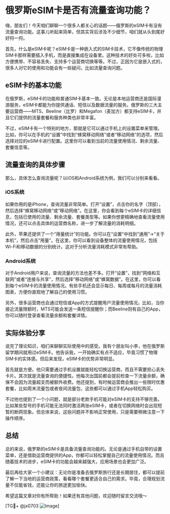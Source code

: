 # 俄罗斯eSIM卡是否有流量查询功能？

嗨，朋友们！今天咱们聊聊一个很多人都关心的话题——俄罗斯的eSIM卡有没有流量查询功能。这事儿听起来简单，但其实背后涉及不少细节，咱们就从头到尾好好捋一捋。

首先，什么是eSIM卡呢？eSIM卡是一种嵌入式的SIM卡技术，它不像传统的物理SIM卡那样需要插入手机，而是直接集成在设备里。这种技术的好处可多啦，比如方便携带、不容易丢失、支持多个运营商切换等等。不过，正因为它是嵌入式的，很多人对它的使用和功能会有一些疑问，比如流量查询问题。

## eSIM卡的基本功能

在俄罗斯，eSIM卡的功能和普通SIM卡基本一致。无论是本地运营商还是国际漫游服务，eSIM卡都能为你提供通话、短信以及数据流量的服务。俄罗斯的三大主要运营商——MTS、Beeline（比罗）和Megafon（麦加方）都支持eSIM卡，并且它们提供的流量套餐和服务种类也非常丰富。

不过，eSIM卡有一个特别的地方，那就是它可以通过手机上的设置菜单来管理。比如，你可以在手机的“设置”中找到“蜂窝移动网络”或者“移动网络”的选项，然后选择对应的eSIM卡进行配置。这里你可以看到当前的流量使用情况、剩余流量、套餐信息等。

## 流量查询的具体步骤

那么，具体怎么查询流量呢？以iOS和Android系统为例，我们可以分别来看看。

### iOS系统

如果你用的是iPhone，查询流量非常简单。打开“设置”，点击你的名字（顶部），然后选择“蜂窝移动网络”或“移动网络”。在这里，你会看到每个eSIM卡的详细信息，包括已使用的流量、剩余流量、套餐类型等。如果你想更精确地查看流量使用情况，还可以点击具体的运营商名称，进一步了解流量的消耗明细。

此外，苹果还提供了一个“用量统计”的功能。你可以在“设置”中找到“通用”->“关于本机”，然后点击“用量”。在这里，你可以看到设备整体的流量使用情况，包括Wi-Fi和移动数据的分别统计。这对于分析流量消耗模式非常有帮助。

### Android系统

对于Android用户来说，查询流量的方法也差不多。打开“设置”，找到“网络和互联网”或者“连接与共享”，然后选择“移动网络”或“蜂窝数据”。在这里，你可以看到每个eSIM卡的流量使用情况。有些手机还会显示每日、每周或每月的流量消耗图表，方便你直观地了解自己的使用习惯。

另外，很多运营商也会通过短信或App的方式提醒用户流量使用情况。比如，当你接近流量限额时，MTS可能会发送一条短信提醒你；而Beeline则有自己的App，你可以随时登录查看流量余额和套餐详情。

## 实际体验分享

说完了理论知识，咱们来聊聊实际使用中的感受。我有个朋友叫小李，他在俄罗斯留学期间就用过eSIM卡。他告诉我，一开始确实有点不适应，毕竟习惯了物理SIM卡的实体感。但后来发现，eSIM卡的优势非常明显。

首先就是方便。他只需要通过手机设置就能轻松切换运营商，而且不需要担心丢失卡片。其次就是流量查询的便捷性。他每次出国前都会提前检查一下流量余额，确保不会因为流量超支而被额外收费。他还提到，有时候运营商会推出一些限时优惠套餐，比如周末流量包或者夜间流量包，这些都可以通过手机App轻松购买。

不过他也提到了一个小问题，就是部分老款手机可能对eSIM卡的支持不够完善。比如某些型号的手机可能无法同时激活两张eSIM卡，或者在切换网络时会出现短暂的断网现象。但总体来说，这些问题并不影响正常使用，只是需要稍微注意一下操作顺序。

## 总结

总的来说，俄罗斯的eSIM卡是具备流量查询功能的。无论是通过手机自带的设置菜单，还是借助运营商提供的App，你都可以轻松掌握自己的流量使用情况。而且随着技术的进步，eSIM卡的功能会越来越强大，应用场景也会更加广泛。

最后再给大家一个小建议：无论你是准备去俄罗斯旅行还是长期居住，都可以提前了解一下当地的运营商政策，看看哪个套餐更适合自己的需求。毕竟，合理规划流量不仅能省钱，还能让你的旅途更加愉快。

希望这篇文章对你有所帮助！如果还有其他问题，欢迎随时留言交流哦～

[TG💪+ @jx0703 ![Image](https://github.com/user-attachments/assets/dbca1d08-cadb-493c-b0ec-ad6f7a83f270)]